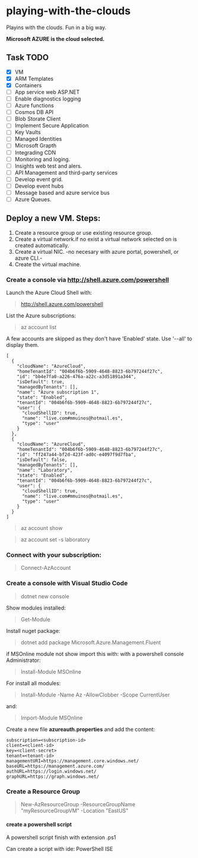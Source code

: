 # playing-with-the-clouds
Playins with the clouds. Fun in a big way.

**Microsoft AZURE is the cloud selected.**

## Task TODO
- [X] VM
- [X] ARM Templates
- [X] Containers
- [ ] App service web ASP.NET
- [ ] Enable diagnostics logging
- [ ] Azure functions
- [ ] Cosmos DB API
- [ ] Blob Storate Client
- [ ] Implement Secure Application
- [ ] Key Vaults
- [ ] Managed Identities
- [ ] Microsoft Grapth
- [ ] Integrading CDN
- [ ] Monitoring and loging.
- [ ] Insights web test and alers.
- [ ] API Management and third-party services
- [ ] Develop event grid.
- [ ] Develop event hubs
- [ ] Message based and azure service bus
- [ ] Azure Queues.

## Deploy a new VM. Steps:
1. Create a resource group or use existing resource group.
2. Create a virtual network.if no exist a virtual network selected on is created automatically.
3. Create a virtual NIC. -no necesary with azure portal, powershell, or azure CLI.-
4. Create the virtual machine.

### Create a console via http://shell.azure.com/powershell
Launch the Azure Cloud Shell with:

> http://shell.azure.com/powershell

List the Azure subscriptions:
> az account list

A few accounts are skipped as they don't have 'Enabled' state. Use '--all' to display them.
```
[
  {
    "cloudName": "AzureCloud",
    "homeTenantId": "004b6f6b-5909-4648-8823-6b797244f27c",
    "id": "bb4e7fa0-a226-476a-a22c-a3d51891a344",
    "isDefault": true,
    "managedByTenants": [],
    "name": "Azure subscription 1",
    "state": "Enabled",
    "tenantId": "004b6f6b-5909-4648-8823-6b797244f27c",
    "user": {
      "cloudShellID": true,
      "name": "live.com#mmuinos@hotmail.es",
      "type": "user"
    }
  },
  {
    "cloudName": "AzureCloud",
    "homeTenantId": "004b6f6b-5909-4648-8823-6b797244f27c",
    "id": "ff247a44-bf2d-423f-ad0c-e4097f9d7fba",
    "isDefault": false,
    "managedByTenants": [],
    "name": "Laboratory",
    "state": "Enabled",
    "tenantId": "004b6f6b-5909-4648-8823-6b797244f27c",
    "user": {
      "cloudShellID": true,
      "name": "live.com#mmuinos@hotmail.es",
      "type": "user"
    }
  }
]
```
> az account show

> az account set -s laboratory



### Connect with your subscription:
> Connect-AzAccount


### Create a console with Visual Studio Code 

> dotnet new console

Show modules installed:

> Get-Module

Install nuget package:
> dotnet add package Microsoft.Azure.Management.Fluent

if MSOnline module not show import this with:
with a powershell console Administrator:
> Install-Module MSOnline

For install all modules:
> Install-Module -Name Az -AllowClobber -Scope CurrentUser

and:
> Import-Module MSOnline

Create a new file **azureauth.properties** and add the content:
``` 
subscription=<subscription-id>
client=<client-id>
key=<client-secret>
tenant=<tenant-id>
managementURI=https://management.core.windows.net/
baseURL=https://management.azure.com/
authURL=https://login.windows.net/
graphURL=https://graph.windows.net/
```

### Create a Resource Group

> New-AzResourceGroup -ResourceGroupName  "myResourceGroupVM" -Location "EastUS"

#### create a powershell script
A powershell script finish with extension .ps1

Can create a script with ide: PowerShell ISE
